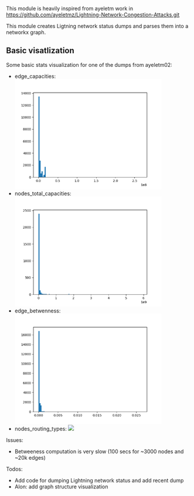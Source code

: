 This module is heavily inspired from ayeletm work in
 https://github.com/ayeletmz/Lightning-Network-Congestion-Attacks.git
 
This module creates Ligtning network status dumps and parses them into a networkx 
graph.

## Basic visatlization
Some basic stats visualization for one of the dumps from ayeletm02:
- edge_capacities: <img src=basic_statistics_figs/edge_capacities.png width="400">
- nodes_total_capacities: <img src=basic_statistics_figs/nodes_total_capacities.png width="400">
- edge_betwenness: <img src=basic_statistics_figs/edge_betwenness.png width="400">
- nodes_routing_types: <img src=basic_statistics_figs/nodes_routing_types.png.png width="400">

Issues:
* Betweeness computation is very slow (100 secs for ~3000 nodes and ~20k edges)

 Todos:
* Add code for dumping Lightning network status and add recent dump
* Alon: add graph structure visualization